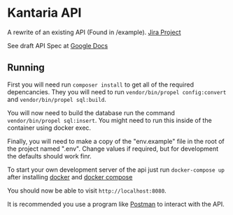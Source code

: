 # Kantaria API
A rewrite of an existing API (Found in /example). [Jira Project](https://blackwood.atlassian.net/secure/RapidBoard.jspa?projectKey=KANAPI&rapidView=2)

See draft API Spec at [Google Docs](https://docs.google.com/document/d/1Q_kc99gjiXMNrBCE19Cy7UNjmqiAzG6_S1WBf62RVxw/edit?usp=sharing)

## Running
First you will need run `composer install` to get all of the required depencancies.
They you will need to run `vendor/bin/propel config:convert` and `vendor/bin/propel sql:build`.

You will now need to build the database run the command `vendor/bin/propel sql:insert`. You might need to run this inside of the container using docker exec.

Finally, you will need to make a copy of the "env.example" file in the root of the project named ".env". Change values if required, but for development the defaults should work finr.

To start your own development server of the api just run `docker-compose up` after installing
[docker](https://docs.docker.com/engine/installation/) and [docker compose](https://docs.docker.com/compose/install/) 

You should now be able to visit `http://localhost:8080`.

It is recommended you use a program like [Postman](http://www.getpostman.com/) to interact with the API.